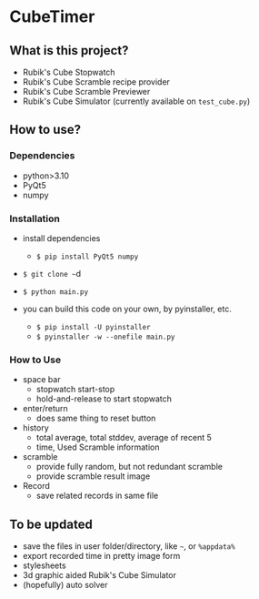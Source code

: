 #   CubeTimer

##  What is this project?
*   Rubik's Cube Stopwatch
*   Rubik's Cube Scramble recipe provider
*   Rubik's Cube Scramble Previewer
*   Rubik's Cube Simulator (currently available on `test_cube.py`)
##  How to use?
### Dependencies
*   python>3.10
*   PyQt5
*   numpy
### Installation
*   install dependencies
    *   `$ pip install PyQt5 numpy`
*   `$ git clone ~`d
*   `$ python main.py`

*   you can build this code on your own, by pyinstaller, etc.
    *   `$ pip install -U pyinstaller`
    *   `$ pyinstaller -w --onefile main.py`
### How to Use 
*   space bar
    *   stopwatch start-stop
    *   hold-and-release to start stopwatch
*   enter/return
    *   does same thing to reset button
*   history
    *   total average, total stddev, average of recent 5
    *   time, Used Scramble information
*   scramble
    *   provide fully random, but not redundant scramble
    *   provide scramble result image
*   Record
    *   save related records in same file
##  To be updated
*   save the files in user folder/directory, like `~`, or `%appdata%`
*   export recorded time in pretty image form
*   stylesheets
*   3d graphic aided Rubik's Cube Simulator
*   (hopefully) auto solver
